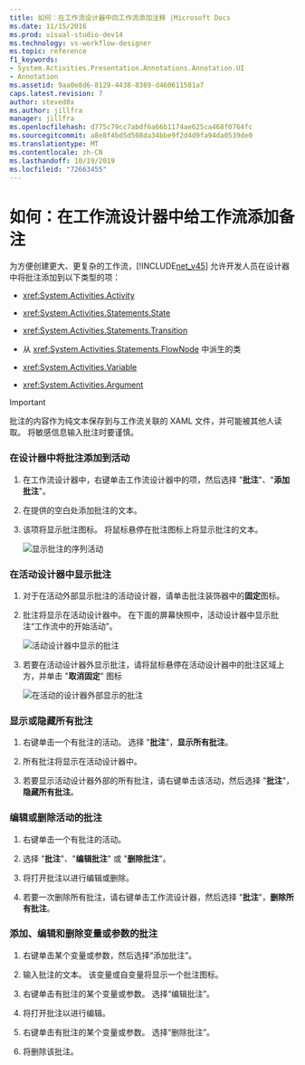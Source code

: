 ```yaml
---
title: 如何：在工作流设计器中向工作流添加注释 |Microsoft Docs
ms.date: 11/15/2016
ms.prod: visual-studio-dev14
ms.technology: vs-workflow-designer
ms.topic: reference
f1_keywords:
- System.Activities.Presentation.Annotations.Annotation.UI
- Annotation
ms.assetid: 9aa0e8d6-8129-4438-8389-d460611581a7
caps.latest.revision: 7
author: steved0x
ms.author: jillfra
manager: jillfra
ms.openlocfilehash: d775c79cc7abdf6a66b1174ae625ca468f0764fc
ms.sourcegitcommit: a8e8f4bd5d508da34bbe9f2d4d9fa94da0539de0
ms.translationtype: MT
ms.contentlocale: zh-CN
ms.lasthandoff: 10/19/2019
ms.locfileid: "72663455"
---
```

# <a name="how-to-add-comments-to-a-workflow-in-the-workflow-designer"></a>如何：在工作流设计器中给工作流添加备注
为方便创建更大、更复杂的工作流，[!INCLUDE[net_v45](../includes/net-v45-md.md)] 允许开发人员在设计器中将批注添加到以下类型的项：

- <xref:System.Activities.Activity>

- <xref:System.Activities.Statements.State>

- <xref:System.Activities.Statements.Transition>

- 从 <xref:System.Activities.Statements.FlowNode> 中派生的类

- <xref:System.Activities.Variable>

- <xref:System.Activities.Argument>

> [!IMPORTANT]
> 批注的内容作为纯文本保存到与工作流关联的 XAML 文件，并可能被其他人读取。 将敏感信息输入批注时要谨慎。

### <a name="adding-an-annotation-to-an-activity-in-the-designer"></a>在设计器中将批注添加到活动

1. 在工作流设计器中，右键单击工作流设计器中的项，然后选择 "**批注**"、"**添加批注**"。

2. 在提供的空白处添加批注的文本。

3. 该项将显示批注图标。 将鼠标悬停在批注图标上将显示批注的文本。

     ![显示批注的序列活动](../workflow-designer/media/annotation.png "批注")

### <a name="displaying-an-annotation-in-an-activitys-designer"></a>在活动设计器中显示批注

1. 对于在活动外部显示批注的活动设计器，请单击批注装饰器中的**固定**图标。

2. 批注将显示在活动设计器中。 在下面的屏幕快照中，活动设计器中显示批注“工作流中的开始活动”。

     ![活动设计器中显示的批注](../workflow-designer/media/annotationindesigner.png "AnnotationInDesigner")

3. 若要在活动设计器外显示批注，请将鼠标悬停在活动设计器中的批注区域上方，并单击 "**取消固定**" 图标

     ![在活动的设计器外部显示的批注](../workflow-designer/media/annotationoutsidedesigner.png "AnnotationOutsideDesigner")

### <a name="showing-or-hiding-all-annotations"></a>显示或隐藏所有批注

1. 右键单击一个有批注的活动。 选择 "**批注**"，**显示所有批注**。

2. 所有批注将显示在活动设计器中。

3. 若要显示活动设计器外部的所有批注，请右键单击该活动，然后选择 "**批注**"，**隐藏所有批注**。

### <a name="editing-or-deleting-an-annotation-for-an-activity"></a>编辑或删除活动的批注

1. 右键单击一个有批注的活动。

2. 选择 "**批注**"、"**编辑批注**" 或 "**删除批注**"。

3. 将打开批注以进行编辑或删除。

4. 若要一次删除所有批注，请右键单击工作流设计器，然后选择 "**批注**"，**删除所有批注**。

### <a name="adding-editing-and-deleting-an-annotation-for-a-variable-or-argument"></a>添加、编辑和删除变量或参数的批注

1. 右键单击某个变量或参数，然后选择“添加批注”。

2. 输入批注的文本。 该变量或自变量将显示一个批注图标。

3. 右键单击有批注的某个变量或参数。 选择“编辑批注”。

4. 将打开批注以进行编辑。

5. 右键单击有批注的某个变量或参数。 选择“删除批注”。

6. 将删除该批注。